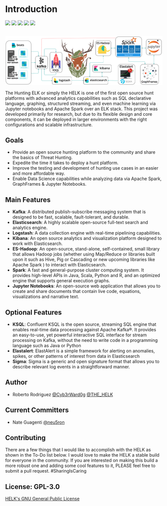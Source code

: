 # Introduction

<a href="https://www.gnu.org/licenses/gpl-3.0"><img src="https://img.shields.io/badge/License-GPLv3-blue.svg" class="left"></a>
<a href="https://GitHub.com/Cyb3rWard0g/HELK/issues?q=is%3Aissue+is%3Aclosed"><img src="https://img.shields.io/github/issues-closed/Cyb3rward0g/HELK.svg" class="left"></a>
<a href="https://twitter.com/THE_HELK"><img src="https://img.shields.io/twitter/follow/THE_HELK.svg?style=social&label=Follow" class="left"></a>
<a href="https://github.com/ellerbrock/open-source-badges/"><img src="https://badges.frapsoft.com/os/v3/open-source.svg?v=103" class="left"></a>
<a href="https://github.com/mkenney/software-guides/blob/master/STABILITY-BADGES.md#alpha"><img src="https://img.shields.io/badge/stability-alpha-f4d03f.svg" class="left"></a>
<div style="clear:both;"></div>
<br/>
<img src="images/HELK-Design.png">

The Hunting ELK or simply the HELK is one of the first open source hunt platforms with advanced analytics capabilities such as SQL declarative language, graphing, structured streaming, and even machine learning via Jupyter notebooks and Apache Spark over an ELK stack. This project was developed primarily for research, but due to its flexible design and core components, it can be deployed in larger environments with the right configurations and scalable infrastructure.

## Goals

* Provide an open source hunting platform to the community and share the basics of Threat Hunting.
* Expedite the time it takes to deploy a hunt platform.
* Improve the testing and development of hunting use cases in an easier and more affordable way.
* Enable Data Science capabilities while analyzing data via Apache Spark, GraphFrames & Jupyter Notebooks.

## Main Features

* **Kafka**: A distributed publish-subscribe messaging system that is designed to be fast, scalable, fault-tolerant, and durable.
* **Elasticsearch**: A highly scalable open-source full-text search and analytics engine.
* **Logstash**: A data collection engine with real-time pipelining capabilities.
* **Kibana**: An open source analytics and visualization platform designed to work with Elasticsearch.
* **ES-Hadoop**: An open-source, stand-alone, self-contained, small library that allows Hadoop jobs (whether using Map/Reduce or libraries built upon it such as Hive, Pig or Cascading or new upcoming libraries like Apache Spark ) to interact with Elasticsearch.
* **Spark**: A fast and general-purpose cluster computing system. It provides high-level APIs in Java, Scala, Python and R, and an optimized engine that supports general execution graphs.
* **Jupyter Notebooks**: An open-source web application that allows you to create and share documents that contain live code, equations, visualizations and narrative text.

## Optional Features

* **KSQL**: Confluent KSQL is the open source, streaming SQL engine that enables real-time data processing against Apache Kafka®. It provides an easy-to-use, yet powerful interactive SQL interface for stream processing on Kafka, without the need to write code in a programming language such as Java or Python
* **Elastalert**: ElastAlert is a simple framework for alerting on anomalies, spikes, or other patterns of interest from data in Elasticsearch
* **Sigma**: Sigma is a generic and open signature format that allows you to describe relevant log events in a straightforward manner.

## Author

* Roberto Rodriguez [@Cyb3rWard0g](https://twitter.com/Cyb3rWard0g) [@THE_HELK](https://twitter.com/THE_HELK)

## Current Committers

* Nate Guagenti [@neu5ron](https://twitter.com/neu5ron)

## Contributing

There are a few things that I would like to accomplish with the HELK as shown in the To-Do list below. I would love to make the HELK a stable build for everyone in the community. If you are interested on making this build a more robust one and adding some cool features to it, PLEASE feel free to submit a pull request. #SharingIsCaring

## License: GPL-3.0

[ HELK's GNU General Public License](https://github.com/Cyb3rWard0g/HELK/blob/master/LICENSE)